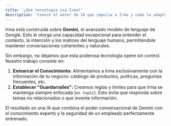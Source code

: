 ```yaml
---
title: '¿Qué tecnología usa Irma?'
description: 'Conocé el motor de IA que impulsa a Irma y cómo lo adaptamos para tu negocio.'
---
```


Irma está construida sobre **Gemini**, el avanzado modelo de lenguaje de Google. Esto le otorga una capacidad excepcional para entender el contexto, la intención y los matices del lenguaje humano, permitiéndole mantener conversaciones coherentes y naturales.

Sin embargo, no dejamos que esta poderosa tecnología opere sin control. Nuestro trabajo consiste en:

1.  **Enmarcar el Conocimiento:** Alimentamos a Irma exclusivamente con la información de tu negocio: catálogo de productos, políticas, preguntas frecuentes, etc.
2.  **Establecer "Guardarraíles":** Creamos reglas y límites para que Irma se mantenga siempre enfocada (`on topic`). Esto evita que responda sobre temas no relacionados o que invente información.

El resultado es una IA que combina el poder conversacional de Gemini con el conocimiento experto y la seguridad de un empleado perfectamente entrenado.